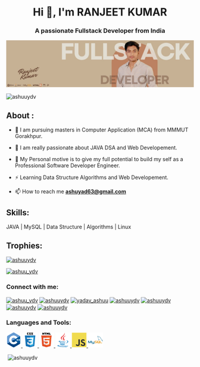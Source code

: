 <h1 align="center">Hi 👋, I'm RANJEET KUMAR</h1>
<h3 align="center">A passionate Fullstack Developer from India</h3>
<img src = "banner.jpg"
        alt = "TofuPicture"/>

<p align="left"> <img src="https://komarev.com/ghpvc/?username=ashuuydv&label=Profile%20views&color=0e75b6&style=flat" alt="ashuuydv" /> </p>
<h2>About :
</h2>

- 🔭 I am pursuing masters in Computer Application (MCA) from MMMUT Gorakhpur.

- 🔭 I am really passionate about JAVA DSA and Web Developement.

- 💬 My Personal motive is to give my full potential to build my self as a Professional Software Developer Engineer.

- ⚡ Learning Data Structure Algorithms and Web Developement.
  
- 📫 How to reach me **ashuyad63@gmail.com**

<h2>Skills: 
</h2>JAVA | MySQL | Data Structure | Algorithms | Linux

<h2>Trophies: 
</h2>
<p align="left"> <a href="https://github.com/ryo-ma/github-profile-trophy"><img src="https://github-profile-trophy.vercel.app/?username=ashuuydv" alt="ashuuydv" /></a> </p>

<p align="left"> <a href="https://twitter.com/ashuu_ydv" target="blank"><img src="https://img.shields.io/twitter/follow/ashuu_ydv?logo=twitter&style=for-the-badge" alt="ashuu_ydv" /></a> </p>

<h3 align="left">Connect with me:</h3>
<p align="left">
<a href="https://twitter.com/ashuu_ydv" target="blank"><img align="center" src="https://raw.githubusercontent.com/rahuldkjain/github-profile-readme-generator/master/src/images/icons/Social/twitter.svg" alt="ashuu_ydv" height="30" width="40" /></a>
<a href="https://linkedin.com/in/ashuuydv" target="blank"><img align="center" src="https://raw.githubusercontent.com/rahuldkjain/github-profile-readme-generator/master/src/images/icons/Social/linked-in-alt.svg" alt="ashuuydv" height="30" width="40" /></a>
<a href="https://instagram.com/yadav_ashuu" target="blank"><img align="center" src="https://raw.githubusercontent.com/rahuldkjain/github-profile-readme-generator/master/src/images/icons/Social/instagram.svg" alt="yadav_ashuu" height="30" width="40" /></a>
<a href="https://www.codechef.com/users/ashuuydv" target="blank"><img align="center" src="https://cdn.jsdelivr.net/npm/simple-icons@3.1.0/icons/codechef.svg" alt="ashuuydv" height="30" width="40" /></a>
<a href="https://www.hackerrank.com/ashuuydv" target="blank"><img align="center" src="https://raw.githubusercontent.com/rahuldkjain/github-profile-readme-generator/master/src/images/icons/Social/hackerrank.svg" alt="ashuuydv" height="30" width="40" /></a>
<a href="https://www.leetcode.com/ashuuydv" target="blank"><img align="center" src="https://raw.githubusercontent.com/rahuldkjain/github-profile-readme-generator/master/src/images/icons/Social/leet-code.svg" alt="ashuuydv" height="30" width="40" /></a>
<a href="https://auth.geeksforgeeks.org/user/ashuuydv" target="blank"><img align="center" src="https://raw.githubusercontent.com/rahuldkjain/github-profile-readme-generator/master/src/images/icons/Social/geeks-for-geeks.svg" alt="ashuuydv" height="30" width="40" /></a>
</p>

<h3 align="left">Languages and Tools:</h3>
<p align="left"> <a href="https://www.w3schools.com/cpp/" target="_blank" rel="noreferrer"> <img src="https://raw.githubusercontent.com/devicons/devicon/master/icons/cplusplus/cplusplus-original.svg" alt="cplusplus" width="40" height="40"/> </a> <a href="https://www.w3schools.com/css/" target="_blank" rel="noreferrer"> <img src="https://raw.githubusercontent.com/devicons/devicon/master/icons/css3/css3-original-wordmark.svg" alt="css3" width="40" height="40"/> </a> <a href="https://www.w3.org/html/" target="_blank" rel="noreferrer"> <img src="https://raw.githubusercontent.com/devicons/devicon/master/icons/html5/html5-original-wordmark.svg" alt="html5" width="40" height="40"/> </a> <a href="https://www.java.com" target="_blank" rel="noreferrer"> <img src="https://raw.githubusercontent.com/devicons/devicon/master/icons/java/java-original.svg" alt="java" width="40" height="40"/> </a> <a href="https://developer.mozilla.org/en-US/docs/Web/JavaScript" target="_blank" rel="noreferrer"> <img src="https://raw.githubusercontent.com/devicons/devicon/master/icons/javascript/javascript-original.svg" alt="javascript" width="40" height="40"/> </a> <a href="https://www.mysql.com/" target="_blank" rel="noreferrer"> <img src="https://raw.githubusercontent.com/devicons/devicon/master/icons/mysql/mysql-original-wordmark.svg" alt="mysql" width="40" height="40"/> </a> </p>


<p>&nbsp;<img align="center" src="https://github-readme-stats.vercel.app/api?username=ashuuydv&show_icons=true&locale=en" alt="ashuuydv" /></p>
